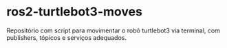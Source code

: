 # ros2-turtlebot3-moves
Repositório com script para movimentar o robô turtlebot3 via terminal, com publishers, tópicos e serviços adequados. 
